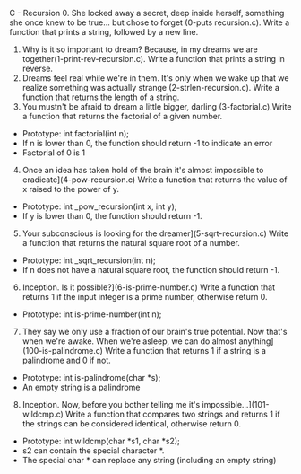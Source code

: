  C - Recursion
0. She locked away a secret, deep inside herself, something she once knew to be true... but chose to forget (0-puts recursion.c). Write a function that prints a string, followed by a new line.
1. Why is it so important to dream? Because, in my dreams we are together(1-print-rev-recursion.c). Write a function that prints a string in reverse.
2. Dreams feel real while we're in them. It's only when we wake up that we realize something was actually strange (2-strlen-recursion.c). Write a function that returns the length of a string.
3. You mustn't be afraid to dream a little bigger, darling (3-factorial.c).Write a function that returns the factorial of a given number.
- Prototype: int factorial(int n);
- If n is lower than 0, the function should return -1 to indicate an error
- Factorial of 0 is 1
4. Once an idea has taken hold of the brain it's almost impossible to eradicate](4-pow-recursion.c)
Write a function that returns the value of x raised to the power of y.
- Prototype: int _pow_recursion(int x, int y);
- If y is lower than 0, the function should return -1.
5. Your subconscious is looking for the dreamer](5-sqrt-recursion.c)
Write a function that returns the natural square root of a number.
- Prototype: int _sqrt_recursion(int n);
- If n does not have a natural square root, the function should return -1.
6. Inception. Is it possible?](6-is-prime-number.c)
Write a function that returns 1 if the input integer is a prime number, otherwise return 0.
- Prototype: int is-prime-number(int n);
7. They say we only use a fraction of our brain's true potential. Now that's when we're awake. When we're asleep, we can do almost anything](100-is-palindrome.c)
Write a function that returns 1 if a string is a palindrome and 0 if not.
- Prototype: int is-palindrome(char *s);
- An empty string is a palindrome
8. Inception. Now, before you bother telling me it's impossible...](101-wildcmp.c)
Write a function that compares two strings and returns 1 if the strings can be considered identical, otherwise return 0.
- Prototype: int wildcmp(char *s1, char *s2);
- s2 can contain the special character *.
- The special char * can replace any string (including an empty string) 







